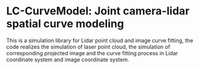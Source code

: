 # LC-CurveModel: Joint camera-lidar spatial curve modeling
<!-- markdownlint-disable MD047 -->
This is a simulation library for Lidar point cloud and image curve fitting, the code realizes the simulation of laser point cloud, the simulation of corresponding projected image and the curve fitting process in Lidar coordinate system and image coordinate system.